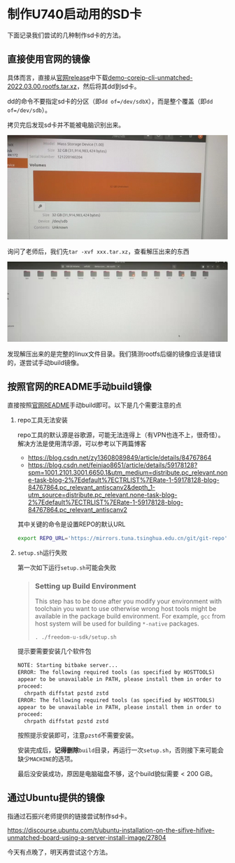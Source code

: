 # 制作U740启动用的SD卡

下面记录我们尝试的几种制作sd卡的方法。

## 直接使用官网的镜像

具体而言，直接从[官网release](https://github.com/sifive/freedom-u-sdk/releases)中下载[demo-coreip-cli-unmatched-2022.03.00.rootfs.tar.xz](https://github.com/sifive/freedom-u-sdk/releases/download/2022.03.00/demo-coreip-cli-unmatched-2022.03.00.rootfs.tar.xz)，然后将其dd到sd卡。

dd的命令不要指定sd卡的分区（即`dd of=/dev/sdbX`），而是整个覆盖（即`dd of=/dev/sdb`）。

拷贝完后发现sd卡并不能被电脑识别出来。

![](./fig/1.jpg)

询问了老师后，我们先`tar -xvf xxx.tar.xz`，查看解压出来的东西

![](fig/2.jpg)

发现解压出来的是完整的linux文件目录。我们猜测rootfs后缀的镜像应该是错误的，遂尝试手动build镜像。

## 按照官网的README手动build镜像

直接按照[官网README](https://github.com/sifive/freedom-u-sdk)手动build即可。以下是几个需要注意的点

1. repo工具无法安装

   repo工具的默认源是谷歌源，可能无法连得上（有VPN也连不上，很奇怪）。解决方法是使用清华源，可以参考以下两篇博客

   - https://blog.csdn.net/zy13608089849/article/details/84767864
   - https://blog.csdn.net/feiniao8651/article/details/59178128?spm=1001.2101.3001.6650.1&utm_medium=distribute.pc_relevant.none-task-blog-2%7Edefault%7ECTRLIST%7ERate-1-59178128-blog-84767864.pc_relevant_antiscanv2&depth_1-utm_source=distribute.pc_relevant.none-task-blog-2%7Edefault%7ECTRLIST%7ERate-1-59178128-blog-84767864.pc_relevant_antiscanv2

   其中关键的命令是设置REPO的默认URL

   ```bash
   export REPO_URL='https://mirrors.tuna.tsinghua.edu.cn/git/git-repo'
   ```

2. `setup.sh`运行失败

   第一次如下运行`setup.sh`可能会失败

   >### Setting up Build Environment
   >
   >This step has to be done after you modify your environment with toolchain you want to use otherwise wrong host tools might be available in the package build environment. For example, `gcc` from host system will be used for building `*-native` packages.
   >
   >```
   >. ./freedom-u-sdk/setup.sh
   >```

   提示要需要安装几个软件包

   ```log
   NOTE: Starting bitbake server...
   ERROR: The following required tools (as specified by HOSTTOOLS) appear to be unavailable in PATH, please install them in order to proceed:
     chrpath diffstat pzstd zstd
   ERROR: The following required tools (as specified by HOSTTOOLS) appear to be unavailable in PATH, please install them in order to proceed:
     chrpath diffstat pzstd zstd
   ```

   按照提示安装即可，注意`pzstd`不需要安装。

   安装完成后，**记得删除**`build`目录，再运行一次`setup.sh`，否则接下来可能会缺少`MACHINE`的选项。

   最后没安装成功，原因是电脑磁盘不够，这个build貌似需要$<200\mathrm{\ GiB}$。

## 通过Ubuntu提供的镜像

指通过石振兴老师提供的链接尝试制作sd卡。

https://discourse.ubuntu.com/t/ubuntu-installation-on-the-sifive-hifive-unmatched-board-using-a-server-install-image/27804

今天有点晚了，明天再尝试这个方法。
